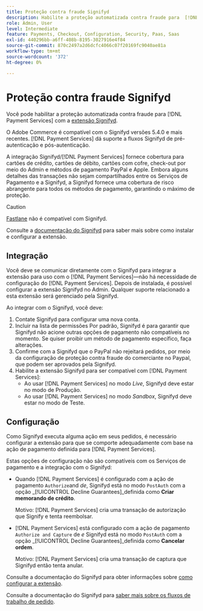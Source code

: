 ```yaml
---
title: Proteção contra fraude Signifyd
description: Habilite a proteção automatizada contra fraude para  [!DNL Payment Services]  com Signifyd.
role: Admin, User
level: Intermediate
feature: Payments, Checkout, Configuration, Security, Paas, Saas
exl-id: 440296bb-a6ff-408b-8195-3027916e4f84
source-git-commit: 870c2497a2d6dcfc4066c07f20169fc9040ae81a
workflow-type: tm+mt
source-wordcount: '372'
ht-degree: 0%

---
```


# Proteção contra fraude Signifyd

Você pode habilitar a proteção automatizada contra fraude para [!DNL Payment Services] com a [extensão Signifyd](https://commercemarketplace.adobe.com/signifyd-module-connect.html).

O Adobe Commerce é compatível com o Signifyd versões 5.4.0 e mais recentes. [!DNL Payment Services] dá suporte a fluxos Signifyd de pré-autenticação e pós-autenticação.

A integração Signifyd/[!DNL Payment Services] fornece cobertura para cartões de crédito, cartões de débito, cartões com cofre, check-out por meio do Admin e métodos de pagamento PayPal e Apple. Embora alguns detalhes das transações não sejam compartilhados entre os Serviços de Pagamento e a Signifyd, a Signifyd fornece uma cobertura de risco abrangente para todos os métodos de pagamento, garantindo o máximo de proteção.

>[!CAUTION]
>
> [Fastlane](payments-options.md#fastlane-button) não é compatível com Signifyd.

Consulte a [documentação do Signifyd](https://community.signifyd.com/support/s/article/magento-2-extension-install-guide?language=en_US#downloadandinstallingmagento2extension) para saber mais sobre como instalar e configurar a extensão.

## Integração

Você deve se comunicar diretamente com o Signifyd para integrar a extensão para uso com o [!DNL Payment Services]—não há necessidade de configuração do [!DNL Payment Services]. Depois de instalada, é possível configurar a extensão Signifyd no Admin. Qualquer suporte relacionado a esta extensão será gerenciado pela Signifyd.

Ao integrar com o Signifyd, você deve:

1. Contate Signifyd para configurar uma nova conta.
1. Incluir na lista de permissões Por padrão, Signifyd é [](https://github.com/signifyd/magento2/blob/main/docs/RESTRICT-PAYMENTS.md) para garantir que Signifyd não acione outras opções de pagamento não compatíveis no momento. Se quiser proibir um método de pagamento específico, faça alterações.
1. Confirme com a Signifyd que o PayPal não rejeitará pedidos, por meio da configuração de proteção contra fraude do comerciante no Paypal, que podem ser aprovados pela Signifyd.
1. Habilite a extensão Signifyd para ser compatível com [!DNL Payment Services]:
   * Ao usar [!DNL Payment Services] no modo _Live_, Signifyd deve estar no modo de Produção.
   * Ao usar [!DNL Payment Services] no modo _Sandbox_, Signifyd deve estar no modo de Teste.

## Configuração

Como Signifyd executa alguma ação em seus pedidos, é necessário configurar a extensão para que se comporte adequadamente com base na ação de pagamento definida para [!DNL Payment Services].

Estas opções de configuração não são compatíveis com os Serviços de pagamento e a integração com o Signifyd:

* Quando [!DNL Payment Services] é configurado com a ação de pagamento `Authorize`and _de_, Signifyd está no modo `PostAuth` com a opção _[!UICONTROL Decline Guarantees]_definida como **Criar memorando de crédito**.

  Motivo: [!DNL Payment Services] cria uma transação de autorização que Signify e tenta reembolsar.


* [!DNL Payment Services] está configurado com a ação de pagamento `Authorize and Capture` de _e_ Signifyd está no modo `PostAuth` com a opção _[!UICONTROL Decline Guarantees]_definida como **Cancelar ordem**.

  Motivo: [!DNL Payment Services] cria uma transação de captura que Signifyd então tenta anular.


Consulte a documentação do Signifyd para obter informações sobre [como configurar a extensão](https://community.signifyd.com/support/s/article/magento-2-extension-install-guide?language=en_US#configuringmagento2extension).

Consulte a documentação do Signifyd para [saber mais sobre os fluxos de trabalho de pedido](https://community.signifyd.com/support/s/article/magento-2-extension-install-guide?language=en_US#howmagento2works).

